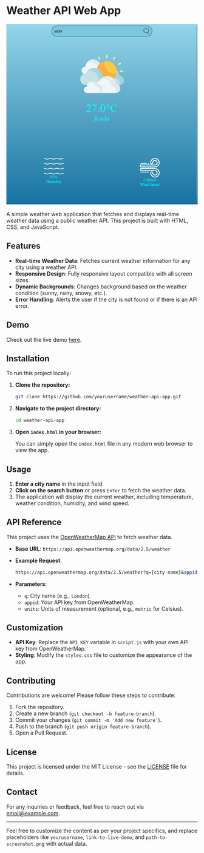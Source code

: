 
# Weather API Web App

![Weather App Preview](https://github.com/niswan7/Weather-API/blob/main/sample.png)

A simple weather web application that fetches and displays real-time weather data using a public weather API. This project is built with HTML, CSS, and JavaScript.

## Features

- **Real-time Weather Data**: Fetches current weather information for any city using a weather API.
- **Responsive Design**: Fully responsive layout compatible with all screen sizes.
- **Dynamic Backgrounds**: Changes background based on the weather condition (sunny, rainy, snowy, etc.).
- **Error Handling**: Alerts the user if the city is not found or if there is an API error.

## Demo

Check out the live demo [here](link-to-live-demo).

## Installation

To run this project locally:

1. **Clone the repository:**

   ```bash
   git clone https://github.com/yourusername/weather-api-app.git
   ```

2. **Navigate to the project directory:**

   ```bash
   cd weather-api-app
   ```

3. **Open `index.html` in your browser:**

   You can simply open the `index.html` file in any modern web browser to view the app.

## Usage

1. **Enter a city name** in the input field.
2. **Click on the search button** or press `Enter` to fetch the weather data.
3. The application will display the current weather, including temperature, weather condition, humidity, and wind speed.

## API Reference

This project uses the [OpenWeatherMap API](https://openweathermap.org/api) to fetch weather data.

- **Base URL**: `https://api.openweathermap.org/data/2.5/weather`
- **Example Request**:

  ```bash
  https://api.openweathermap.org/data/2.5/weather?q={city name}&appid={API key}&units=metric
  ```

- **Parameters**:
  - `q`: City name (e.g., `London`).
  - `appid`: Your API key from OpenWeatherMap.
  - `units`: Units of measurement (optional, e.g., `metric` for Celsius).

## Customization

- **API Key**: Replace the `API_KEY` variable in `script.js` with your own API key from OpenWeatherMap.
- **Styling**: Modify the `styles.css` file to customize the appearance of the app.

## Contributing

Contributions are welcome! Please follow these steps to contribute:

1. Fork the repository.
2. Create a new branch (`git checkout -b feature-branch`).
3. Commit your changes (`git commit -m 'Add new feature'`).
4. Push to the branch (`git push origin feature-branch`).
5. Open a Pull Request.

## License

This project is licensed under the MIT License - see the [LICENSE](LICENSE) file for details.

## Contact

For any inquiries or feedback, feel free to reach out via [email@example.com](mailto:email@example.com).

---

Feel free to customize the content as per your project specifics, and replace placeholders like `yourusername`, `link-to-live-demo`, and `path-to-screenshot.png` with actual data.
